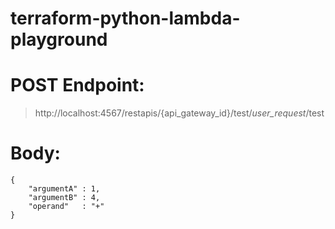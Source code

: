 # terraform-python-lambda-playground

# POST Endpoint:
> http://localhost:4567/restapis/{api_gateway_id}/test/_user_request_/test

# Body:
```
{
    "argumentA" : 1,
    "argumentB" : 4,
    "operand"   : "+"
}
```
